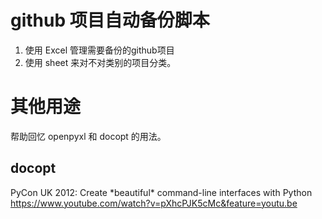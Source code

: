 # github 项目自动备份脚本

1. 使用 Excel 管理需要备份的github项目
2. 使用 sheet 来对不对类别的项目分类。

# 其他用途

帮助回忆 openpyxl 和 docopt 的用法。

## docopt

PyCon UK 2012: Create \*beautiful\* command-line interfaces with Python
https://www.youtube.com/watch?v=pXhcPJK5cMc&feature=youtu.be
